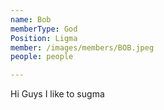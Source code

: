 ```yaml
---
name: Bob
memberType: God
Position: Ligma
member: /images/members/BOB.jpeg
people: people

---
```

Hi Guys I like to sugma



